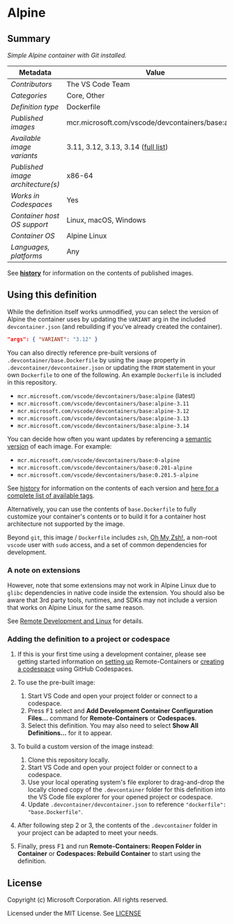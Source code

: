 # Alpine

## Summary

*Simple Alpine container with Git installed.*

| Metadata | Value |  
|----------|-------|
| *Contributors* | The VS Code Team |
| *Categories* | Core, Other |
| *Definition type* | Dockerfile |
| *Published images* | mcr.microsoft.com/vscode/devcontainers/base:alpine |
| *Available image variants* | 3.11, 3.12, 3.13, 3.14 ([full list](https://mcr.microsoft.com/v2/vscode/devcontainers/base/tags/list)) |
| *Published image architecture(s)* | x86-64 |
| *Works in Codespaces* | Yes |
| *Container host OS support* | Linux, macOS, Windows |
| *Container OS* | Alpine Linux |
| *Languages, platforms* | Any |

See **[history](history)** for information on the contents of published images.

## Using this definition

 While the definition itself works unmodified, you can select the version of Alpine the container uses by updating the `VARIANT` arg in the included `devcontainer.json` (and rebuilding if you've already created the container).

```json
"args": { "VARIANT": "3.12" }
```

You can also directly reference pre-built versions of `.devcontainer/base.Dockerfile` by using the `image` property in `.devcontainer/devcontainer.json` or updating the `FROM` statement in your own  `Dockerfile` to one of the following. An example `Dockerfile` is included in this repository.

- `mcr.microsoft.com/vscode/devcontainers/base:alpine` (latest)
- `mcr.microsoft.com/vscode/devcontainers/base:alpine-3.11`
- `mcr.microsoft.com/vscode/devcontainers/base:alpine-3.12`
- `mcr.microsoft.com/vscode/devcontainers/base:alpine-3.13`
- `mcr.microsoft.com/vscode/devcontainers/base:alpine-3.14`

You can decide how often you want updates by referencing a [semantic version](https://semver.org/) of each image. For example:

- `mcr.microsoft.com/vscode/devcontainers/base:0-alpine`
- `mcr.microsoft.com/vscode/devcontainers/base:0.201-alpine`
- `mcr.microsoft.com/vscode/devcontainers/base:0.201.5-alpine`

See [history](history) for information on the contents of each version and [here for a complete list of available tags](https://mcr.microsoft.com/v2/vscode/devcontainers/base/tags/list).

Alternatively, you can use the contents of `base.Dockerfile` to fully customize your container's contents or to build it for a container host architecture not supported by the image.

Beyond `git`, this image / `Dockerfile` includes `zsh`, [Oh My Zsh!](https://ohmyz.sh/), a non-root `vscode` user with `sudo` access, and a set of common dependencies for development.

### A note on extensions

However, note that some extensions may not work in Alpine Linux due to `glibc` dependencies in native code inside the extension. You should also be aware that 3rd party tools, runtimes, and SDKs may not include a version that works on Alpine Linux for the same reason.

See [Remote Development and Linux](https://aka.ms/vscode-remote/linux) for details.

### Adding the definition to a project or codespace

1. If this is your first time using a development container, please see getting started information on [setting up](https://aka.ms/vscode-remote/containers/getting-started) Remote-Containers or [creating a codespace](https://aka.ms/ghcs-open-codespace) using GitHub Codespaces.

2. To use the pre-built image:
   1. Start VS Code and open your project folder or connect to a codespace.
   2. Press <kbd>F1</kbd> select and **Add Development Container Configuration Files...** command for **Remote-Containers** or **Codespaces**.
   3. Select this definition. You may also need to select **Show All Definitions...** for it to appear.

3. To build a custom version of the image instead:
   1. Clone this repository locally.
   2. Start VS Code and open your project folder or connect to a codespace.
   3. Use your local operating system's file explorer to drag-and-drop the locally cloned copy of the `.devcontainer` folder for this definition into the VS Code file explorer for your opened project or codespace.
   4. Update `.devcontainer/devcontainer.json` to reference `"dockerfile": "base.Dockerfile"`.

4. After following step 2 or 3, the contents of the `.devcontainer` folder in your project can be adapted to meet your needs.

5. Finally, press <kbd>F1</kbd> and run **Remote-Containers: Reopen Folder in Container** or **Codespaces: Rebuild Container** to start using the definition.

## License

Copyright (c) Microsoft Corporation. All rights reserved.

Licensed under the MIT License. See [LICENSE](https://github.com/Microsoft/vscode-dev-containers/blob/main/LICENSE)
